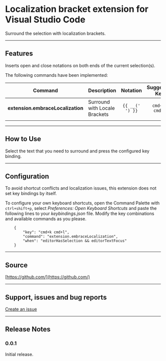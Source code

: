 # Localization bracket extension for Visual Studio Code

Surround the selection with localization brackets.

---

## Features

Inserts open and close notations on both ends of the current selection(s).

The following commands have been implemented:

| **Command**                       | **Description**               |  **Notation**   | **Suggested Key** |
| --------------------------------- | ----------------------------- | :-------------: | :---------------: |
| **extension.embraceLocalization** | Surround with Locale Brackets | `{{ __(' ') }}` |  `cmd+k, cmd+l`   |
|                                   |                               |

---

## How to Use

Select the text that you need to surround and press the configured key binding.

---

## Configuration

To avoid shortcut conflicts and localization issues, this extension does not set key bindings by itself.

To configure your own keyboard shortcuts, open the Command Palette with `ctrl+shift+p`, select _Preferences: Open Keyboard Shortcuts_ and paste the following lines to your _keybindings.json_ file. Modify the key combinations and available commands as you please.

        {
            "key": "cmd+k cmd+l",
            "command": "extension.embraceLocalization",
            "when": "editorHasSelection && editorTextFocus"
        }

---

## Source

[https://github.com/](https://github.com/)

---

## Support, issues and bug reports

[Create an issue](https://github.com/)

---

## Release Notes

### 0.0.1

Initial release.
